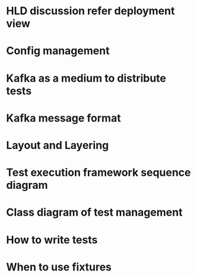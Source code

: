# HLD discussion refer deployment view
# Config management
# Kafka as a medium to distribute tests
# Kafka message format
# Layout and Layering
# Test execution framework sequence diagram
# Class diagram of test management
# How to write tests
# When to use fixtures
